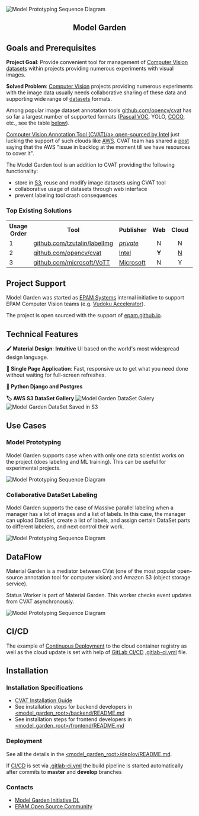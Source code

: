 ![Model Prototyping Sequence Diagram](docs/images/screen_model_garden_gallery.png)

<div align="center"><h2>Model Garden</h2></div>

## Goals and Prerequisites

**Project Goal**: Provide convenient tool for management of
 [Computer Vision](www.wikipedia.org/wiki/Computer_vision)
 [datasets](www.wikipedia.org/wiki/Data_set) within projects providing numerous
 experiments with visual images.

**Solved Problem**: [Computer Vision](www.wikipedia.org/wiki/Computer_vision)
 projects providing numerous experiments with the image data usually needs
 collaborative sharing of these data and supporting wide range of
 [datasets](www.wikipedia.org/wiki/Data_set) formats.

Among popular image dataset annotation tools
 <a href="www.github.com/opencv/cvat">github.com/opencv/cvat</a> has so far a
 largest number of supported formats ([Pascal VOC](host.robots.ox.ac.uk/pascal/VOC),
 YOLO, [COCO](www.cocodataset.org), etc., see the table
 [below](#existing-solutions)).

<a href="www.github.com/opencv/cvat">Computer Vision Annotation Tool (CVAT)/a>
 open-sourced by <a href="Intel.com">Intel</a> just lucking the support of such
 clouds like [AWS](www.aws.amazon.com). CVAT team has shared a
 <a href="www.github.com/opencv/cvat/issues/863">post</a> saying that the AWS
 "issue in backlog at the moment till we have resources to cover it".

The Model Garden tool is an addition to CVAT providing the following functionality:
 * store in [S3](www.wikipedia.org/wiki/Amazon_S3), reuse and modify image
  datasets using CVAT tool
 * collaborative usage of datasets through web interface
 * prevent labeling tool crash consequences

### Top Existing Solutions

<table style="width:100%">
  <tr>
    <th style="text-align:center">Usage Order</th>
    <th style="text-align:center">Tool</th>
    <th style="text-align:center">Publisher</th>
    <th style="text-align:center">Web</th>
    <th style="text-align:center">Cloud</th>
    <th style="text-align:center">Pascal VOC</th>
    <th style="text-align:center">YOLO</th>
    <th style="text-align:center">COCO</th>
    <th style="text-align:center">MASK</th>
    <th style="text-align:center">TFRecord</th>
    <th style="text-align:center">MOT</th>
  </tr>
  <tr>
    <td>1</td>
    <td><a href="www.github.com/tzutalin/labelImg">github.com/tzutalin/labelImg</a></td>
    <td><a href="tzutalin.github.io"><i>private</i></a></td>
    <td style="text-align:center">N</td>
    <td style="text-align:center">N</td>
    <td style="text-align:center">Y</td>
    <td style="text-align:center">Y</td>
    <td style="text-align:center">N</td>
    <td style="text-align:center">N</td>
    <td style="text-align:center">N</td>
    <td style="text-align:center">N</td>
  </tr>
  <tr>
    <td>2</td>
    <td><a href="www.github.com/opencv/cvat">github.com/opencv/cvat</a></td>
    <td><a href="Intel.com">Intel</a></td>
    <td style="text-align:center"><b>Y</b></td>
    <td style="text-align:center"><a href="www.github.com/opencv/cvat/issues/863">N</a></td>
    <td style="text-align:center"><b>Y</b></td>
    <td style="text-align:center"><b>Y</b></td>
    <td style="text-align:center"><b>Y</b></td>
    <td style="text-align:center"><b>Y</b></td>
    <td style="text-align:center"><b>Y</b></td>
    <td style="text-align:center"><b>Y</b></td>
  </tr>
  <tr>
    <td>3</td>
    <td><a href="www.github.com/microsoft/VoTT">github.com/microsoft/VoTT</a></td>
    <td><a href="Microsoft.com">Microsoft</a></td>
    <td style="text-align:center">N</td>
    <td style="text-align:center">Y</td>
    <td style="text-align:center">Y</td>
    <td style="text-align:center"><a href="www.github.com/microsoft/VoTT/issues/803">N</a></td>
    <td style="text-align:center">N</td>
    <td style="text-align:center">N</td>
    <td style="text-align:center">N</td>
    <td style="text-align:center">N</td>
  </tr>
</table>

## Project Support

Model Garden was started as [EPAM Systems](www.epam.com) internal initiative to
support EPAM Computer Vision teams (e.g. 
[Vudoku Accelerator](www.epam.com/careers/blog/vudoku-smart-tv-an-innovative-solution-for-video-content-rotation)). 

The project is open sourced with the support of [epam.github.io](epam.github.io).

## Technical Features

**‍🖌️ Material Design**: **Intuitive** UI based on the world's most widespread
design language.

**🏃 Single Page Application**: Fast, responsive ux to get what you need done
without waiting for full-screen refreshes.

**🐍 Python Django and Postgres**

**🏷 AWS S3 DataSet Gallery**
![Model Garden DataSet Galery](docs/images/screen_model_garden_dataset.png)
![Model Garden DataSet Saved in S3](docs/images/screen_model_garden_dataset_s3.png)

## Use Cases

### Model Prototyping

Model Garden supports case when with only one data scientist works on the
 project (does labeling and ML training). This can be useful for experimental
 projects.

![Model Prototyping Sequence Diagram](docs/images/use_case_model_prototyping.png)

### Collaborative DataSet Labeling

Model Garden supports the case of Massive parallel labeling when a manager has a
 lot of images and a list of labels. In this case, the manager can upload
 DataSet, create a list of labels, and assign certain DataSet parts to different
 labelers, and next control their work.

![Model Prototyping Sequence Diagram](docs/images/use_case_collaborative_dataset_labeling.png)

## DataFlow

Material Garden is a mediator between CVat (one of the most popular open-source
 annotation tool for computer vision) and Amazon S3 (object storage service).

Status Worker is part of Material Garden. This worker checks event updates from
 CVAT asynchronously.

![Model Prototyping Sequence Diagram](docs/images/architecture/architecture_model_garden_dataflow.png)

## CI/CD

The example of [Continuous Deployment](https://en.wikipedia.org/wiki/Continuous_deployment)
 to the cloud container registry as well as the cloud update is set with help of
 [GitLab CI/CD](docs.gitlab.com/ee/ci/) [.gitlab-ci.yml](.gitlab-ci.yml) file.


## Installation

### Installation Specifications
- [CVAT Installation Guide](cvat/README.md)
- See installation steps for backend developers in
 [<model_garden_root>/backend/README.md](backend/README.md)
- See installation steps for frontend developers in
 [<model_garden_root>/frontend/README.md](frontend/README.md)

### Deployment

See all the details in the [<model_garden_root>/deploy/README.md](deploy/README.md).

If [CI/CD](https://en.wikipedia.org/wiki/CI/CD) is set via
 [.gitlab-ci.yml](.gitlab-ci.yml) the build pipeline is started automatically
 after commits to **master** and **develop** branches


### Contacts

* <a href="mailto:OrgCompetencyComputerVisionServiceDesk@epam.com">Model Garden Initiative DL</a>
* <a href="mailto:OrgOpenSourceRelease@epam.com">EPAM Open Source Community</a> 
